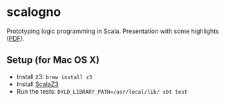 scalogno
========

Prototyping logic programming in Scala.
Presentation with some highlights ([PDF](http://lampwww.epfl.ch/~amin/elf/scalogno-slides.pdf)).

Setup (for Mac OS X)
-----

* Install z3: `brew install z3`
* Install [ScalaZ3](https://github.com/epfl-lara/ScalaZ3)
* Run the tests: `DYLD_LIBRARY_PATH=/usr/local/lib/ sbt test`
